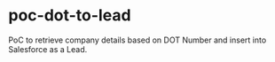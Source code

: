 # poc-dot-to-lead
PoC to retrieve company details based on DOT Number and insert into Salesforce as a Lead.
